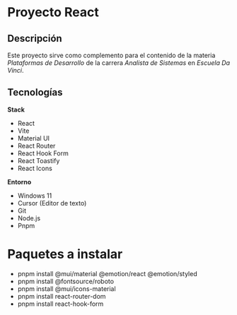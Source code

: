 # Proyecto React

## Descripción

Este proyecto sirve como complemento para el contenido de la materia _Plataformas de Desarrollo_ de la carrera _Analista de Sistemas_ en _Escuela Da Vinci_.

## Tecnologías

**Stack**

- React
- Vite
- Material UI
- React Router
- React Hook Form
- React Toastify
- React Icons

**Entorno**

- Windows 11
- Cursor (Editor de texto)
- Git
- Node.js
- Pnpm

# Paquetes a instalar

- pnpm install @mui/material @emotion/react @emotion/styled
- pnpm install @fontsource/roboto
- pnpm install @mui/icons-material
- pnpm install react-router-dom
- pnpm install react-hook-form

